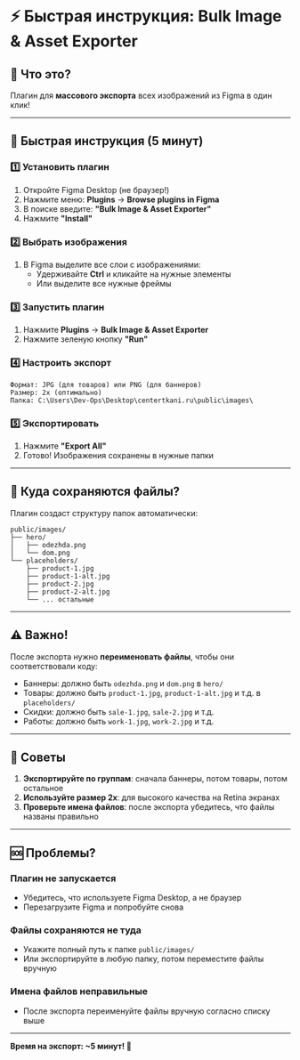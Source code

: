 # ⚡ Быстрая инструкция: Bulk Image & Asset Exporter

## 🎯 Что это?
Плагин для **массового экспорта** всех изображений из Figma в один клик!

---

## 🚀 Быстрая инструкция (5 минут)

### 1️⃣ Установить плагин
1. Откройте Figma Desktop (не браузер!)
2. Нажмите меню: **Plugins** → **Browse plugins in Figma**
3. В поиске введите: **"Bulk Image & Asset Exporter"**
4. Нажмите **"Install"**

### 2️⃣ Выбрать изображения
1. В Figma выделите все слои с изображениями:
   - Удерживайте **Ctrl** и кликайте на нужные элементы
   - Или выделите все нужные фреймы

### 3️⃣ Запустить плагин
1. Нажмите **Plugins** → **Bulk Image & Asset Exporter**
2. Нажмите зеленую кнопку **"Run"**

### 4️⃣ Настроить экспорт
```
Формат: JPG (для товаров) или PNG (для баннеров)
Размер: 2x (оптимально)
Папка: C:\Users\Dev-Ops\Desktop\centertkani.ru\public\images\
```

### 5️⃣ Экспортировать
1. Нажмите **"Export All"**
2. Готово! Изображения сохранены в нужные папки

---

## 📁 Куда сохраняются файлы?

Плагин создаст структуру папок автоматически:
```
public/images/
├── hero/
│   ├── odezhda.png
│   └── dom.png
└── placeholders/
    ├── product-1.jpg
    ├── product-1-alt.jpg
    ├── product-2.jpg
    ├── product-2-alt.jpg
    └── ... остальные
```

---

## ⚠️ Важно!

После экспорта нужно **переименовать файлы**, чтобы они соответствовали коду:

- Баннеры: должно быть `odezhda.png` и `dom.png` в `hero/`
- Товары: должно быть `product-1.jpg`, `product-1-alt.jpg` и т.д. в `placeholders/`
- Скидки: должно быть `sale-1.jpg`, `sale-2.jpg` и т.д.
- Работы: должно быть `work-1.jpg`, `work-2.jpg` и т.д.

---

## 🎨 Советы

1. **Экспортируйте по группам**: сначала баннеры, потом товары, потом остальное
2. **Используйте размер 2x**: для высокого качества на Retina экранах
3. **Проверьте имена файлов**: после экспорта убедитесь, что файлы названы правильно

---

## 🆘 Проблемы?

### Плагин не запускается
- Убедитесь, что используете Figma Desktop, а не браузер
- Перезагрузите Figma и попробуйте снова

### Файлы сохраняются не туда
- Укажите полный путь к папке `public/images/`
- Или экспортируйте в любую папку, потом переместите файлы вручную

### Имена файлов неправильные
- После экспорта переименуйте файлы вручную согласно списку выше

---

**Время на экспорт: ~5 минут! 🚀**

